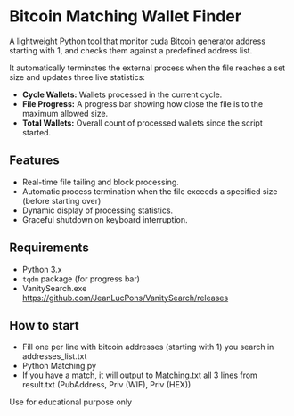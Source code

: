# Bitcoin Matching Wallet Finder

A lightweight Python tool that monitor cuda Bitcoin generator address starting with 1, and checks them against a predefined address list. 

It automatically terminates the external process when the file reaches a set size and updates three live statistics:

- **Cycle Wallets:** Wallets processed in the current cycle.
- **File Progress:** A progress bar showing how close the file is to the maximum allowed size.
- **Total Wallets:** Overall count of processed wallets since the script started.

## Features

- Real-time file tailing and block processing.
- Automatic process termination when the file exceeds a specified size (before starting over)
- Dynamic display of processing statistics.
- Graceful shutdown on keyboard interruption.

## Requirements

- Python 3.x
- `tqdm` package (for progress bar)
- VanitySearch.exe https://github.com/JeanLucPons/VanitySearch/releases

## How to start

- Fill one per line with bitcoin addresses (starting with 1) you search in addresses_list.txt
- Python Matching.py
- If you have a match, it will output to Matching.txt all 3 lines from result.txt (PubAddress, Priv (WIF), Priv (HEX))

Use for educational purpose only